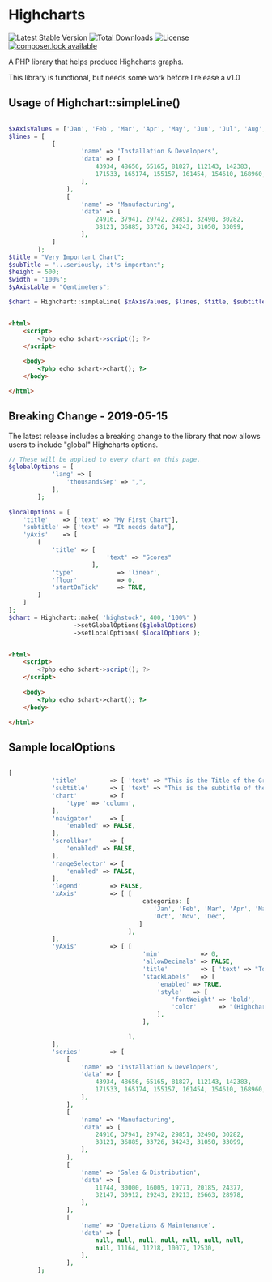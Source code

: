# Highcharts
[![Latest Stable Version](https://poser.pugx.org/michaeldrennen/highcharts/version)](https://packagist.org/packages/michaeldrennen/highcharts) [![Total Downloads](https://poser.pugx.org/michaeldrennen/highcharts/downloads)](https://packagist.org/packages/michaeldrennen/highcharts) [![License](https://poser.pugx.org/michaeldrennen/highcharts/license)](https://packagist.org/packages/michaeldrennen/highcharts) [![composer.lock available](https://poser.pugx.org/michaeldrennen/highcharts/composerlock)](https://packagist.org/packages/michaeldrennen/highcharts) 

A PHP library that helps produce Highcharts graphs.

This library is functional, but needs some work before I release a v1.0

## Usage of Highchart::simpleLine()

```php 

$xAxisValues = ['Jan', 'Feb', 'Mar', 'Apr', 'May', 'Jun', 'Jul', 'Aug', 'Sep', 'Oct', 'Nov', 'Dec'];
$lines = [
            [
                    'name' => 'Installation & Developers',
                    'data' => [
                        43934, 48656, 65165, 81827, 112143, 142383,
                        171533, 165174, 155157, 161454, 154610, 168960,
                    ],
                ],
                [
                    'name' => 'Manufacturing',
                    'data' => [
                        24916, 37941, 29742, 29851, 32490, 30282,
                        38121, 36885, 33726, 34243, 31050, 33099,
                    ],
            ]
        ];
$title = "Very Important Chart";
$subTitle = "...seriously, it's important";
$height = 500;
$width = '100%';
$yAxisLable = "Centimeters";

$chart = Highchart::simpleLine( $xAxisValues, $lines, $title, $subtitle, $height, $width, $yAxisLabel);

```

```html

<html>
    <script>
        <?php echo $chart->script(); ?>
    </script>
    
    <body>
        <?php echo $chart->chart(); ?>
    </body>

</html>

```

## Breaking Change - 2019-05-15
The latest release includes a breaking change to the library that now allows users to include "global" Highcharts options.

```php
// These will be applied to every chart on this page.
$globalOptions = [
            'lang' => [
                'thousandsSep' => ",",
            ],
        ];
        
$localOptions = [
    'title'    => ['text' => "My First Chart"],
    'subtitle' => ['text' => "It needs data"],
    'yAxis'    => [ 
        [
            'title' => [ 
                           'text' => "Scores" 
                       ],
            'type'            => 'linear',
            'floor'           => 0,
            'startOnTick'     => TRUE,
        ]
    ]
];
$chart = Highchart::make( 'highstock', 400, '100%' )
                  ->setGlobalOptions($globalOptions)
                  ->setLocalOptions( $localOptions );
```

```html

<html>
    <script>
        <?php echo $chart->script(); ?>
    </script>
    
    <body>
        <?php echo $chart->chart(); ?>
    </body>

</html>

```

## Sample localOptions
```php

[
            'title'         => [ 'text' => "This is the Title of the Graph" ],
            'subtitle'      => [ 'text' => "This is the subtitle of the graph" ],
            'chart'         => [
                'type' => 'column',
            ],
            'navigator'     => [
                'enabled' => FALSE,
            ],
            'scrollbar'     => [
                'enabled' => FALSE,
            ],
            'rangeSelector' => [
                'enabled' => FALSE,
            ],
            'legend'        => FALSE,
            'xAxis'         => [ [
                                     categories: [
                                        'Jan', 'Feb', 'Mar', 'Apr', 'May', 'Jun', 'Jul', 'Aug', 'Sep',
                                        'Oct', 'Nov', 'Dec',
                                    ]
                                 ],
            ],
            'yAxis'         => [ [
                                     'min'           => 0,
                                     'allowDecimals' => FALSE,
                                     'title'         => [ 'text' => "Total Transactions Checked" ],
                                     'stackLabels'   => [
                                         'enabled' => TRUE,
                                         'style'   => [
                                             'fontWeight' => 'bold',
                                             'color'      => "(Highcharts.theme && Highcharts.theme.textColor) || 'gray'",
                                         ],
                                     ],

                                 ],
            ],
            'series'        => [
                [
                    'name' => 'Installation & Developers',
                    'data' => [
                        43934, 48656, 65165, 81827, 112143, 142383,
                        171533, 165174, 155157, 161454, 154610, 168960,
                    ],
                ],
                [
                    'name' => 'Manufacturing',
                    'data' => [
                        24916, 37941, 29742, 29851, 32490, 30282,
                        38121, 36885, 33726, 34243, 31050, 33099,
                    ],
                ],
                [
                    'name' => 'Sales & Distribution',
                    'data' => [
                        11744, 30000, 16005, 19771, 20185, 24377,
                        32147, 30912, 29243, 29213, 25663, 28978,
                    ],
                ],
                [
                    'name' => 'Operations & Maintenance',
                    'data' => [
                        null, null, null, null, null, null, null,
                        null, 11164, 11218, 10077, 12530,
                    ],
                ],
        ];
```

